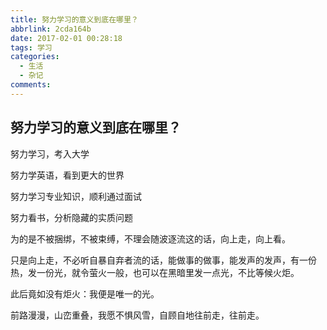 ```yaml
---
title: 努力学习的意义到底在哪里？
abbrlink: 2cda164b
date: 2017-02-01 00:28:18
tags: 学习
categories:
  - 生活
  - 杂记
comments:
---
```

## 努力学习的意义到底在哪里？
<!-- more -->
努力学习，考入大学

努力学英语，看到更大的世界

努力学习专业知识，顺利通过面试

努力看书，分析隐藏的实质问题

为的是不被捆绑，不被束缚，不理会随波逐流这的话，向上走，向上看。  

只是向上走，不必听自暴自弃者流的话，能做事的做事，能发声的发声，有一份热，发一份光，就令萤火一般，也可以在黑暗里发一点光，不比等候火炬。  

此后竟如没有炬火：我便是唯一的光。

前路漫漫，山峦重叠，我愿不惧风雪，自顾自地往前走，往前走。